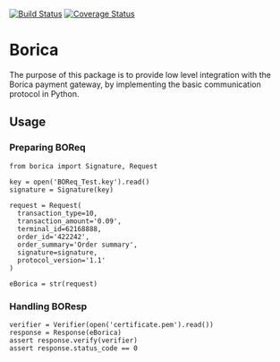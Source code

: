 [![Build Status](https://travis-ci.org/IOEra/borica.svg?maxAge=0&branch=master)](https://travis-ci.org/IOEra/borica)
[![Coverage Status](https://coveralls.io/repos/github/IOEra/borica/badge.svg?maxAge=0&branch=master)](https://coveralls.io/github/IOEra/borica?branch=master)

# Borica

The purpose of this package is to provide low level integration with the Borica payment gateway, by implementing the basic communication protocol in Python.

## Usage

### Preparing BOReq

```
from borica import Signature, Request

key = open('BOReq_Test.key').read()
signature = Signature(key)

request = Request(
  transaction_type=10,
  transaction_amount='0.09',
  terminal_id=62168888,
  order_id='422242',
  order_summary='Order summary',
  signature=signature,
  protocol_version='1.1'
)

eBorica = str(request)
```

### Handling BOResp

```
verifier = Verifier(open('certificate.pem').read())
response = Response(eBorica)
assert response.verify(verifier)
assert response.status_code == 0
```

